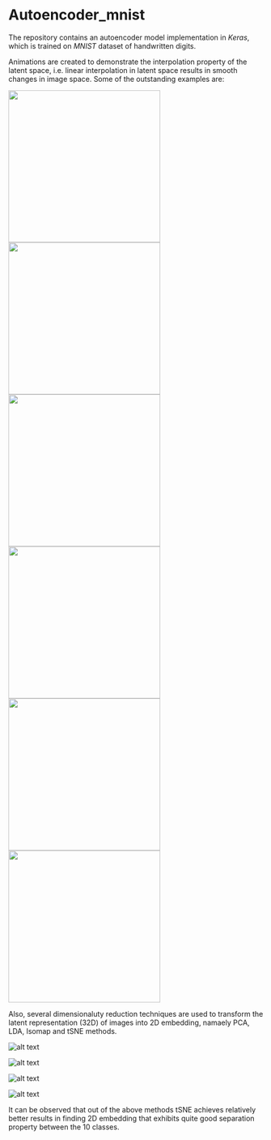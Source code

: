 # Autoencoder_mnist

The repository contains an autoencoder model implementation in *Keras*, which is trained on *MNIST* dataset of handwritten digits.

Animations are created to demonstrate the interpolation property of the latent space, i.e. linear interpolation in latent space results in smooth changes in image space.
Some of the outstanding examples are:

<p float="left">
  <img src="https://github.com/AniKar/Autoencoder_mnist/blob/master/output/animation_0_9.gif" width="300" />
  <img src="https://github.com/AniKar/Autoencoder_mnist/blob/master/output/animation_8_3.gif" width="300" /> 
  <img src="https://github.com/AniKar/Autoencoder_mnist/blob/master/output/animation_1_7.gif" width="300" />
  <img src="https://github.com/AniKar/Autoencoder_mnist/blob/master/output/animation_2_5.gif" width="300" />
  <img src="https://github.com/AniKar/Autoencoder_mnist/blob/master/output/animation_4_6.gif" width="300" /> 
  <img src="https://github.com/AniKar/Autoencoder_mnist/blob/master/output/animation_0_6.gif" width="300" />
</p>

Also, several dimensionaluty reduction techniques are used to transform the latent representation (32D) of images into 2D embedding, namaely PCA, LDA, Isomap and tSNE methods.

![alt text](https://github.com/AniKar/Autoencoder_mnist/blob/master/output/pca_embedding.png)

![alt text](https://github.com/AniKar/Autoencoder_mnist/blob/master/output/lda_embedding.png)

![alt text](https://github.com/AniKar/Autoencoder_mnist/blob/master/output/isomap_embedding.png)

![alt text](https://github.com/AniKar/Autoencoder_mnist/blob/master/output/tsne_embedding.png)

It can be observed that out of the above methods tSNE achieves relatively better results in finding 2D embedding that exhibits quite good separation property between the 10 classes.
